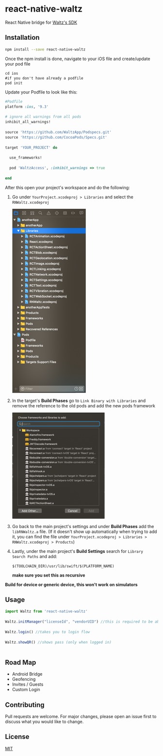 # react-native-waltz

React Native bridge for [Waltz's SDK](http://waltzapp.com)

## Installation

```bash
npm install --save react-native-waltz
```
Once the npm install is done, navigate to your iOS file and create/update your pod file
```
cd ios
#if you don't have already a podfile
pod init
```

Update your Podfile to look like this:
```ruby
#Podfile
platform :ios, '9.3'

# ignore all warnings from all pods
inhibit_all_warnings!

source 'https://github.com/WaltzApp/Podspecs.git'
source 'https://github.com/CocoaPods/Specs.git'

target 'YOUR_PROJECT' do
 
  use_frameworks!

  pod 'WaltzAccess', :inhibit_warnings => true

end

```
After this open your project's workspace and do the following:

1. Go under `YourProject.xcodeproj > Libraries` and select the `RNWaltz.xcodeproj`

    ![Xcode-Navigator](images/xcode-navigator.png)

2. In the target's **Build Phases** go to `Link Binary with Libraries` and remove the reference to the old pods and add the new pods framework  

    ![project-Settings](images/project-settings.png)

3. Go back to the main project's settings and under **Build Phases** add the `libRNWaltz.a` file. (If it doesn't show up automatically when trying to add it, you can find the file under `YourProject.xcodeproj > Libraries > RNWaltz.xcodeproj > Products`)

4. Lastly, under the main project's **Build Settings** search for `Library Search Paths` and add:

   `$(TOOLCHAIN_DIR)/usr/lib/swift/$(PLATFORM_NAME)`

   **make sure you set this as recursive**

**Build for device or generic device, this won't work on simulators**

## Usage

```javascript
import Waltz from 'react-native-waltz'

Waltz.initManager("licenseId", "vendorUID") //this is required to be able to use the sdk

Waltz.login() //takes you to login flow

Waltz.showQR() //shows pass (only when logged in)
 
```

## Road Map

- Android Bridge
- Geofencing
- Invites / Guests
- Custom Login

## Contributing
Pull requests are welcome. For major changes, please open an issue first to discuss what you would like to change.

## License
[MIT](https://choosealicense.com/licenses/mit/)
